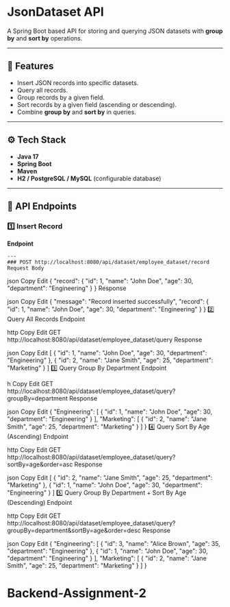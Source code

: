 # JsonDataset API

A Spring Boot based API for storing and querying JSON datasets with **group by** and **sort by** operations.

---

## 🚀 Features
- Insert JSON records into specific datasets.
- Query all records.
- Group records by a given field.
- Sort records by a given field (ascending or descending).
- Combine **group by** and **sort by** in queries.

---

## ⚙️ Tech Stack
- **Java 17**
- **Spring Boot**
- **Maven**
- **H2 / PostgreSQL / MySQL** (configurable database)

---

## 📌 API Endpoints

### 1️⃣ Insert Record
**Endpoint**
```
---
### POST http://localhost:8080/api/dataset/employee_dataset/record
Request Body
```
json
Copy
Edit
{
  "record": {
    "id": 1,
    "name": "John Doe",
    "age": 30,
    "department": "Engineering"
  }
}
Response

json
Copy
Edit
{
  "message": "Record inserted successfully",
  "record": {
    "id": 1,
    "name": "John Doe",
    "age": 30,
    "department": "Engineering"
  }
}
2️⃣ Query All Records
Endpoint

http
Copy
Edit
GET http://localhost:8080/api/dataset/employee_dataset/query
Response

json
Copy
Edit
[
  {
    "id": 1,
    "name": "John Doe",
    "age": 30,
    "department": "Engineering"
  },
  {
    "id": 2,
    "name": "Jane Smith",
    "age": 25,
    "department": "Marketing"
  }
]
3️⃣ Query Group By Department
Endpoint

h
Copy
Edit
GET http://localhost:8080/api/dataset/employee_dataset/query?groupBy=department
Response

json
Copy
Edit
{
  "Engineering": [
    { "id": 1, "name": "John Doe", "age": 30, "department": "Engineering" }
  ],
  "Marketing": [
    { "id": 2, "name": "Jane Smith", "age": 25, "department": "Marketing" }
  ]
}
4️⃣ Query Sort By Age (Ascending)
Endpoint

http
Copy
Edit
GET http://localhost:8080/api/dataset/employee_dataset/query?sortBy=age&order=asc
Response

json
Copy
Edit
[
  { "id": 2, "name": "Jane Smith", "age": 25, "department": "Marketing" },
  { "id": 1, "name": "John Doe", "age": 30, "department": "Engineering" }
]
5️⃣ Query Group By Department + Sort By Age (Descending)
Endpoint

http
Copy
Edit
GET http://localhost:8080/api/dataset/employee_dataset/query?groupBy=department&sortBy=age&order=desc
Response

json
Copy
Edit
{
  "Engineering": [
    { "id": 3, "name": "Alice Brown", "age": 35, "department": "Engineering" },
    { "id": 1, "name": "John Doe", "age": 30, "department": "Engineering" }
  ],
  "Marketing": [
    { "id": 2, "name": "Jane Smith", "age": 25, "department": "Marketing" }
  ]
}
# Backend-Assignment-2
